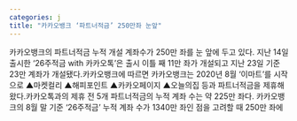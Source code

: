 ```yaml
---
categories: j
title: "카카오뱅크 ‘파트너적금’ 250만좌 눈앞"
---
```

카카오뱅크의 파트너적금 누적 개설 계좌수가 250만 좌를 눈 앞에 두고 있다. 지난 14일 출시한 ‘26주적금 with 카카오톡’은 출시 이틀 째 11만 좌가 개설되고 지난 23일 기준 23만 계좌가 개설됐다.카카오뱅크에 따르면 카카오뱅크는 2020년 8월 ‘이마트’를 시작으로 ▲마켓컬리 ▲해피포인트 ▲카카오페이지 ▲오늘의집 등과 파트너적금을 제휴해 왔다.카카오톡과의 제휴 전 5개 파트너적금의 누적 계좌 수는 약 225만 좌다. 카카오뱅크의 8월 말 기준 ‘26주적금’ 누적 계좌 수가 1340만 좌인 점을 고려할 때 250만 좌에